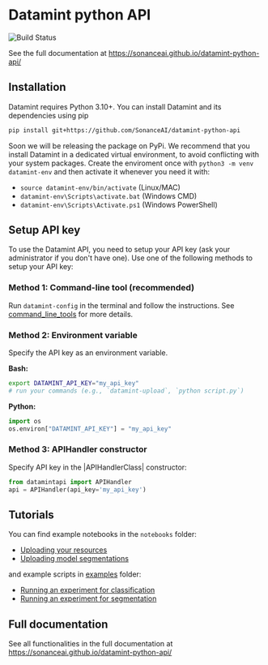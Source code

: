 
# Datamint python API

![Build Status](https://github.com/SonanceAI/datamint-python-api/actions/workflows/run_test.yaml/badge.svg)

See the full documentation at https://sonanceai.github.io/datamint-python-api/

## Installation

Datamint requires Python 3.10+.
You can install Datamint and its dependencies using pip

```bash
pip install git+https://github.com/SonanceAI/datamint-python-api
```

Soon we will be releasing the package on PyPi.
We recommend that you install Datamint in a dedicated virtual environment, to avoid conflicting with your system packages.
Create the enviroment once with `python3 -m venv datamint-env` and then activate it whenever you need it with:
- `source datamint-env/bin/activate` (Linux/MAC)
- `datamint-env\Scripts\activate.bat` (Windows CMD)
- `datamint-env\Scripts\Activate.ps1` (Windows PowerShell)


## Setup API key

To use the Datamint API, you need to setup your API key (ask your administrator if you don't have one). Use one of the following methods to setup your API key:

### Method 1: Command-line tool (recommended)

Run ``datamint-config`` in the terminal and follow the instructions. See [command_line_tools](https://sonanceai.github.io/datamint-python-api/command_line_tools.html) for more details.

### Method 2: Environment variable

Specify the API key as an environment variable.

**Bash:**
```bash
export DATAMINT_API_KEY="my_api_key"
# run your commands (e.g., `datamint-upload`, `python script.py`)
```

**Python:**
```python
import os
os.environ["DATAMINT_API_KEY"] = "my_api_key"
```

### Method 3: APIHandler constructor

Specify API key in the |APIHandlerClass| constructor:

```python
from datamintapi import APIHandler
api = APIHandler(api_key='my_api_key')
```

## Tutorials


You can find example notebooks in the `notebooks` folder:

- [Uploading your resources](notebooks/upload_data.ipynb)
- [Uploading model segmentations](notebooks/upload_model_segmentations.ipynb)

and example scripts in [examples](examples) folder:

- [Running an experiment for classification](examples/experiment_traintest_classifier.py)
- [Running an experiment for segmentation](examples/experiment_traintest_segmentation.py)

## Full documentation

See all functionalities in the full documentation at https://sonanceai.github.io/datamint-python-api/
